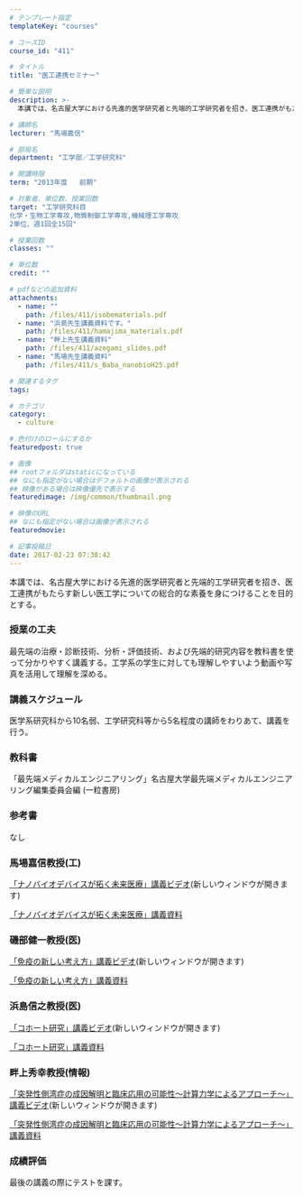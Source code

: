 ```yaml
---
# テンプレート指定
templateKey: "courses"

# コースID
course_id: "411"

# タイトル
title: "医工連携セミナー"

# 簡単な説明
description: >-
  本講では、名古屋大学における先進的医学研究者と先端的工学研究者を招き、医工連携がもたらす新しい医工学についての総合的な素養を身につけることを目的とする。...

# 講師名
lecturer: "馬場嘉信"

# 部局名
department: "工学部／工学研究科"

# 開講時限
term: "2013年度	前期"

# 対象者、単位数、授業回数
target: "工学研究科目
化学・生物工学専攻,物質制御工学専攻,機械理工学専攻
2単位、週1回全15回"

# 授業回数
classes: ""

# 単位数
credit: ""

# pdfなどの追加資料
attachments: 
  - name: "" 
    path: /files/411/isobematerials.pdf
  - name: "浜島先生講義資料です。" 
    path: /files/411/hamajima_materials.pdf
  - name: "畔上先生講義資料" 
    path: /files/411/azegami_slides.pdf
  - name: "馬場先生講義資料" 
    path: /files/411/s_Baba_nanobioH25.pdf

# 関連するタグ
tags:

# カテゴリ
category:
  - culture

# 色付けのロールにするか
featuredpost: true

# 画像
## rootフォルダはstaticになっている
## なにも指定がない場合はデフォルトの画像が表示される
## 映像がある場合は映像優先で表示する
featuredimage: /img/common/thumbnail.png

# 映像のURL
## なにも指定がない場合は画像が表示される
featuredmovie: 

# 記事投稿日
date: 2017-02-23 07:38:42
---
```


本講では、名古屋大学における先進的医学研究者と先端的工学研究者を招き、医工連携がもたらす新しい医工学についての総合的な素養を身につけることを目的とする。

### 授業の工夫


最先端の治療・診断技術、分析・評価技術、および先端的研究内容を教科書を使って分かりやすく講義する。工学系の学生に対しても理解しやすいよう動画や写真を活用して理解を深める。


### 講義スケジュール


医学系研究科から10名弱、工学研究科等から5名程度の講師をわりあて、講義を行う。


### 教科書


「最先端メディカルエンジニアリング」名古屋大学最先端メディカルエンジニアリング編集委員会編 (一粒書房)


### 参考書


なし


### 馬場嘉信教授(工)


[「ナノバイオデバイスが拓く未来医療」講義ビデオ](https://nuvideo.media.nagoya-u.ac.jp/embed/22942af3795691a309d4d17df65afd6f81715995)(新しいウィンドウが開きます)

[「ナノバイオデバイスが拓く未来医療」講義資料](/files/411/s_Baba_nanobioH25.pdf) 


### 磯部健一教授(医)


[「免疫の新しい考え方」講義ビデオ](https://nuvideo.media.nagoya-u.ac.jp/embed/0720b7da55d407109d6599f89d083d5e0b70f894)(新しいウィンドウが開きます)

[「免疫の新しい考え方」講義資料](/files/411/isobematerials.pdf) 


### 浜島信之教授(医)


[「コホート研究」講義ビデオ](https://nuvideo.media.nagoya-u.ac.jp/embed/955c98031d7a8124b5649ad92d8d9b85f83173fa)(新しいウィンドウが開きます)

[「コホート研究」講義資料](/files/411/hamajima_materials.pdf) 


### 畔上秀幸教授(情報)


[「突発性側湾症の成因解明と臨床応用の可能性〜計算力学によるアプローチ〜」講義ビデオ](https://nuvideo.media.nagoya-u.ac.jp/embed/899680c90f2887580aa430ce364247cb5bc1ad5c)(新しいウィンドウが開きます)

[「突発性側湾症の成因解明と臨床応用の可能性〜計算力学によるアプローチ〜」講義資料](/files/411/azegami_slides.pdf) 


### 成績評価


最後の講義の際にテストを課す。
